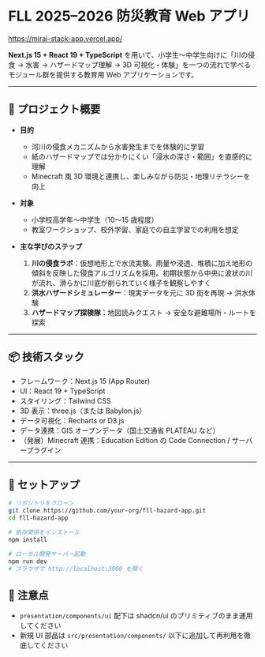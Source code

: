 # FLL 2025–2026 防災教育 Web アプリ

https://mirai-stack-app.vercel.app/

**Next.js 15 + React 19 + TypeScript** を用いて、小学生～中学生向けに「川の侵食 → 水害 → ハザードマップ理解 → 3D 可視化・体験」を一つの流れで学べるモジュール群を提供する教育用 Web アプリケーションです。

---

## 🎯 プロジェクト概要

- **目的**

  - 河川の侵食メカニズムから水害発生までを体験的に学習
  - 紙のハザードマップでは分かりにくい「浸水の深さ・範囲」を直感的に理解
  - Minecraft 風 3D 環境と連携し、楽しみながら防災・地理リテラシーを向上

- **対象**

  - 小学校高学年～中学生（10～15 歳程度）
  - 教室ワークショップ、校外学習、家庭での自主学習での利用を想定

- **主な学びのステップ**
  1. **川の侵食ラボ**：仮想地形上で水流実験。雨量や浸透、堆積に加え地形の傾斜を反映した侵食アルゴリズムを採用。初期状態から中央に波状の川が流れ、滑らかに川底が削られていく様子を観察しやすく
  2. **洪水ハザードシミュレーター**：現実データを元に 3D 街を再現 → 洪水体験
  3. **ハザードマップ探検隊**：地図読みクエスト → 安全な避難場所・ルートを探索

---

## 📦 技術スタック

- フレームワーク：Next.js 15 (App Router)
- UI：React 19 + TypeScript
- スタイリング：Tailwind CSS
- 3D 表示：three.js（または Babylon.js）
- データ可視化：Recharts or D3.js
- データ連携：GIS オープンデータ（国土交通省 PLATEAU など）
- （発展）Minecraft 連携：Education Edition の Code Connection / サーバープラグイン

---

## 🚀 セットアップ

```bash
# リポジトリをクローン
git clone https://github.com/your-org/fll-hazard-app.git
cd fll-hazard-app

# 依存関係をインストール
npm install

# ローカル開発サーバー起動
npm run dev
# ブラウザで http://localhost:3000 を開く
```

## 📝 注意点

- `presentation/components/ui` 配下は shadcn/ui のプリミティブのまま運用してください
- 新規 UI 部品は `src/presentation/components/` 以下に追加して再利用を徹底してください
